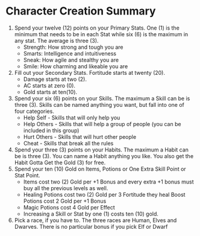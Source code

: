 # Character Creation Summary
1. Spend your twelve (12) points on your Primary Stats. One (1) is the minimum that needs to be in each Stat while six (6) is the maximum in any stat. The average is three (3).
    * Strength: How strong and tough you are 
    * Smarts: Intelligence and intuitiveness 
    * Sneak: How agile and stealthy you are 
    * Smile: How charming and likeable you are
2. Fill out your Secondary Stats. Fortitude starts at twenty (20). 
    * Damage starts at two (2).
    * AC starts at zero (0).
    * Gold starts at ten(10).
3. Spend your six (6) points on your Skills. The maximum a Skill can be is three (3). Skills can be named anything you want, but fall into one of four categories.
    * Help Self - Skills that will only help you
    * Help Others - Skills that will help a group of people (you can be included in this group) 
    * Hurt Others - Skills that will hurt other people 
    * Cheat - Skills that break all the rules
4. Spend your three (3) points on your Habits. The maximum a Habit can be is three (3). You can name a Habit anything you like. You also get the Habit Gotta Get the Gold (3) for free.
5. Spend your ten (10) Gold on Items, Potions or One Extra Skill Point or Stat Point.
   * Items cost two (2) Gold per +1 Bonus and every extra +1 bonus must buy all the previous levels as well.
   * Healing Potions cost two (2) Gold per 3 Fortitude they heal Boost Potions cost 2 Gold per +1 Bonus
   * Magic Potions cost 4 Gold per Effect
   * Increasing a Skill or Stat by one (1) costs ten (10) gold.
6. Pick a race, if you have to. The three races are Human, Elves and Dwarves. There is no particular bonus if you pick Elf or Dwarf
